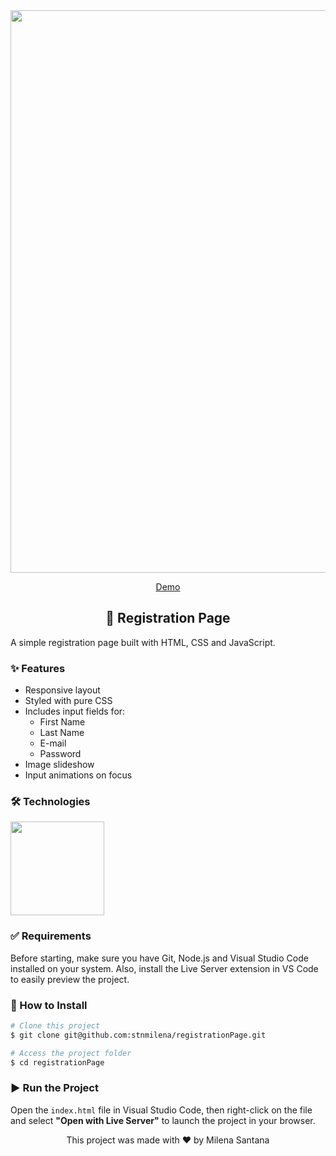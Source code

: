 <div align="center">
  <img src="https://github.com/stnmilena/registrationPage/blob/master/assets/registration-page-screenshot.png?raw=true" width="900"/>
  
  <a href="https://registration-page-rose.vercel.app/">Demo</a>
  
  <h2>📝 Registration Page</h2>
</div>

<p>A simple registration page built with HTML, CSS and JavaScript.</p>

<h3>✨ Features</h3>

<ul>
  <li>Responsive layout</li>
  <li>Styled with pure CSS</li>
  <li>Includes input fields for:
    <ul>
      <li>First Name</li>
      <li>Last Name</li>
      <li>E-mail</li>
      <li>Password</li>
    </ul>
  </li>
  <li>Image slideshow</li>
  <li>Input animations on focus</li>
</ul>

<h3>🛠️ Technologies</h3>

<img width="150" src="https://skillicons.dev/icons?i=html,css,javascript,vscode"/>

<h3>✅ Requirements</h3>

<p>Before starting, make sure you have Git, Node.js and Visual Studio Code installed on your system. Also, install the Live Server extension in VS Code to easily preview the project.
</p>

<h3>🚀 How to Install</h3>

```bash
# Clone this project
$ git clone git@github.com:stnmilena/registrationPage.git

# Access the project folder
$ cd registrationPage
```
<h3>▶️ Run the Project</h3>

<p>Open the <code>index.html</code> file in Visual Studio Code, then right-click on the file and select <b>"Open with Live Server"</b> to launch the project in your browser.</p>

<div align="center">
  <span>This project was made with ❤️ by Milena Santana</span>
</div>
